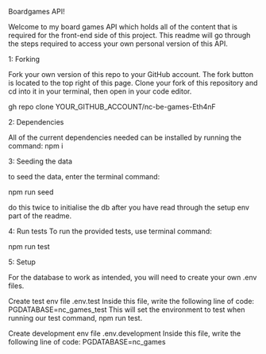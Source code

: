 Boardgames API!

Welcome to my board games API which holds all of the content that is required for the front-end side of this project. This readme will go through the steps required to access your own personal version of this API.

1: Forking

Fork your own version of this repo to your GitHub account. The fork button is located to the top right of this page.
Clone your fork of this repository and cd into it in your terminal, then open in your code editor.

gh repo clone YOUR_GITHUB_ACCOUNT/nc-be-games-Eth4nF

2: Dependencies

All of the current dependencies needed can be installed by running the command: npm i

3: Seeding the data

to seed the data, enter the terminal command:

npm run seed

do this twice to initialise the db after you have read through the setup env part of the readme.

4: Run tests
To run the provided tests, use terminal command:

npm run test

5: Setup

For the database to work as intended, you will need to create your own .env files.

Create test env file .env.test Inside this file, write the following line of code:
PGDATABASE=nc_games_test
This will set the environment to test when running our test command, npm run test.

Create development env file .env.development Inside this file, write the following line of code:
PGDATABASE=nc_games
